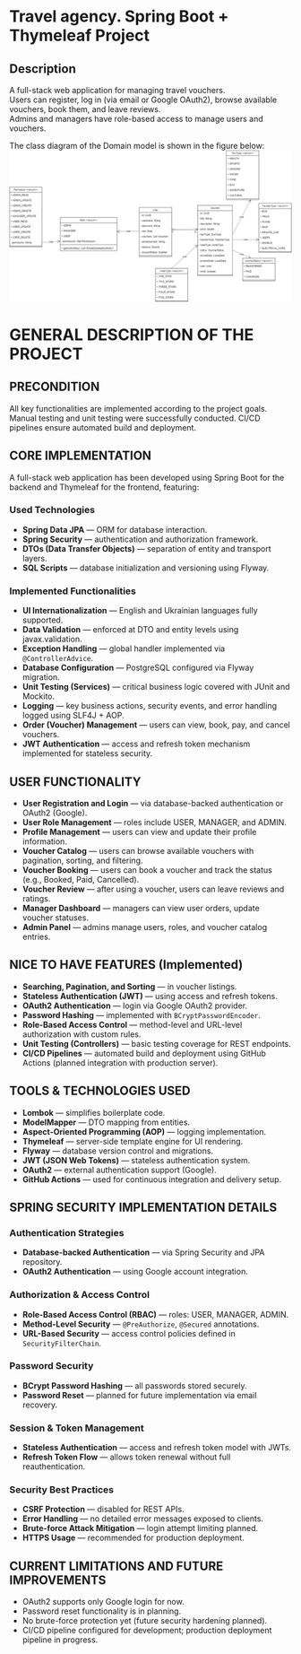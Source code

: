 # Travel agency. Spring Boot + Thymeleaf Project


## Description
A full-stack web application for managing travel vouchers.  
Users can register, log in (via email or Google OAuth2), browse available vouchers, book them, and leave reviews.  
Admins and managers have role-based access to manage users and vouchers.


The class diagram of the Domain model is shown in the figure below:
![diagram.png](TravelAgency.jpg)

# GENERAL DESCRIPTION OF THE PROJECT

## PRECONDITION
All key functionalities are implemented according to the project goals. Manual testing and unit testing were successfully conducted. CI/CD pipelines ensure automated build and deployment.

## CORE IMPLEMENTATION

A full-stack web application has been developed using Spring Boot for the backend and Thymeleaf for the frontend, featuring:

### Used Technologies
- **Spring Data JPA** — ORM for database interaction.
- **Spring Security** — authentication and authorization framework.
- **DTOs (Data Transfer Objects)** — separation of entity and transport layers.
- **SQL Scripts** — database initialization and versioning using Flyway.

### Implemented Functionalities
- **UI Internationalization** — English and Ukrainian languages fully supported.
- **Data Validation** — enforced at DTO and entity levels using javax.validation.
- **Exception Handling** — global handler implemented via `@ControllerAdvice`.
- **Database Configuration** — PostgreSQL configured via Flyway migration.
- **Unit Testing (Services)** — critical business logic covered with JUnit and Mockito.
- **Logging** — key business actions, security events, and error handling logged using SLF4J + AOP.
- **Order (Voucher) Management** — users can view, book, pay, and cancel vouchers.
- **JWT Authentication** — access and refresh token mechanism implemented for stateless security.

## USER FUNCTIONALITY

- **User Registration and Login** — via database-backed authentication or OAuth2 (Google).
- **User Role Management** — roles include USER, MANAGER, and ADMIN.
- **Profile Management** — users can view and update their profile information.
- **Voucher Catalog** — users can browse available vouchers with pagination, sorting, and filtering.
- **Voucher Booking** — users can book a voucher and track the status (e.g., Booked, Paid, Cancelled).
- **Voucher Review** — after using a voucher, users can leave reviews and ratings.
- **Manager Dashboard** — managers can view user orders, update voucher statuses.
- **Admin Panel** — admins manage users, roles, and voucher catalog entries.

## NICE TO HAVE FEATURES (Implemented)

- **Searching, Pagination, and Sorting** — in voucher listings.
- **Stateless Authentication (JWT)** — using access and refresh tokens.
- **OAuth2 Authentication** — login via Google OAuth2 provider.
- **Password Hashing** — implemented with `BCryptPasswordEncoder`.
- **Role-Based Access Control** — method-level and URL-level authorization with custom rules.
- **Unit Testing (Controllers)** — basic testing coverage for REST endpoints.
- **CI/CD Pipelines** — automated build and deployment using GitHub Actions (planned integration with production server).

## TOOLS & TECHNOLOGIES USED

- **Lombok** — simplifies boilerplate code.
- **ModelMapper** — DTO mapping from entities.
- **Aspect-Oriented Programming (AOP)** — logging implementation.
- **Thymeleaf** — server-side template engine for UI rendering.
- **Flyway** — database version control and migrations.
- **JWT (JSON Web Tokens)** — stateless authentication system.
- **OAuth2** — external authentication support (Google).
- **GitHub Actions** — used for continuous integration and delivery setup.

## SPRING SECURITY IMPLEMENTATION DETAILS

### Authentication Strategies
- **Database-backed Authentication** — via Spring Security and JPA repository.
- **OAuth2 Authentication** — using Google account integration.

### Authorization & Access Control
- **Role-Based Access Control (RBAC)** — roles: USER, MANAGER, ADMIN.
- **Method-Level Security** — `@PreAuthorize`, `@Secured` annotations.
- **URL-Based Security** — access control policies defined in `SecurityFilterChain`.

### Password Security
- **BCrypt Password Hashing** — all passwords stored securely.
- **Password Reset** — planned for future implementation via email recovery.

### Session & Token Management
- **Stateless Authentication** — access and refresh token model with JWTs.
- **Refresh Token Flow** — allows token renewal without full reauthentication.

### Security Best Practices
- **CSRF Protection** — disabled for REST APIs.
- **Error Handling** — no detailed error messages exposed to clients.
- **Brute-force Attack Mitigation** — login attempt limiting planned.
- **HTTPS Usage** — recommended for production deployment.

## CURRENT LIMITATIONS AND FUTURE IMPROVEMENTS
- OAuth2 supports only Google login for now.
- Password reset functionality is in planning.
- No brute-force protection yet (future security hardening planned).
- CI/CD pipeline configured for development; production deployment pipeline in progress.
